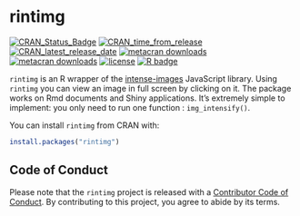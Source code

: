 
<!-- README.md is generated from README.Rmd. Please edit that file -->

# rintimg

<!-- badges: start -->

[![CRAN\_Status\_Badge](https://www.r-pkg.org/badges/version/rintimg)](https://cran.r-project.org/package=rintimg)
[![CRAN\_time\_from\_release](https://www.r-pkg.org/badges/ago/rintimg)](https://cran.r-project.org/package=rintimg)
[![CRAN\_latest\_release\_date](https://www.r-pkg.org/badges/last-release/rintimg)](https://cran.r-project.org/package=rintimg)
[![metacran
downloads](https://cranlogs.r-pkg.org/badges/rintimg)](https://cran.r-project.org/package=rintimg)
[![metacran
downloads](https://cranlogs.r-pkg.org/badges/grand-total/rintimg)](https://cran.r-project.org/package=rintimg)
[![license](https://img.shields.io/github/license/mashape/apistatus.svg)](https://choosealicense.com/licenses/mit/)
[![R
badge](https://img.shields.io/badge/Build%20with-♥%20and%20R-purple)](https://github.com/feddelegrand7/rintimg)


<!-- badges: end -->

`rintimg` is an R wrapper of the
[intense-images](https://github.com/tholman/intense-images) JavaScript
library. Using `rintimg` you can view an image in full screen by
clicking on it. The package works on Rmd documents and Shiny
applications. It’s extremely simple to implement: you only need to run
one function : `img_intensify()`.

You can install `rintimg` from CRAN with:

``` r
install.packages("rintimg")
```


## Code of Conduct

Please note that the `rintimg` project is released with a [Contributor
Code of
Conduct](https://contributor-covenant.org/version/2/0/CODE_OF_CONDUCT.html).
By contributing to this project, you agree to abide by its terms.

